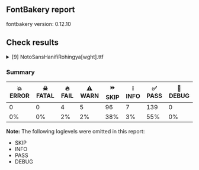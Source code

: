 ## FontBakery report

fontbakery version: 0.12.10





## Check results



<details><summary>[9] NotoSansHanifiRohingya[wght].ttf</summary>
<div>
<details>
    <summary>🔥 <b>FAIL</b> Shapes languages in all GF glyphsets. <a href="https://fontbakery.readthedocs.io/en/stable/fontbakery/checks/googlefonts.glyphset.html#"></a></summary>
    <div>







* 🔥 **FAIL** <p>GF_Latin_Core glyphset:</p>
<table>
<thead>
<tr>
<th align="left">Language</th>
<th align="left">FAIL messages</th>
</tr>
</thead>
<tbody>
<tr>
<td align="left">nl_Latn (Dutch)</td>
<td align="left">Shaper didn't attach acutecomb to J</td>
</tr>
<tr>
<td align="left">^</td>
<td align="left">Shaper didn't attach acutecomb to uni0237</td>
</tr>
</tbody>
</table>
 [code: failed-language-shaping]



</div>
</details>

<details>
    <summary>🔥 <b>FAIL</b> Check for presence of an ARTICLE.en_us.html file <a href="https://fontbakery.readthedocs.io/en/stable/fontbakery/checks/googlefonts.description.html#"></a></summary>
    <div>







* 🔥 **FAIL** <p>This is a Noto font but it lacks an ARTICLE.en_us.html file.</p>
 [code: missing-article]



* 🔥 **FAIL** <p>This is a Noto font but it lacks a DESCRIPTION.en_us.html file.</p>
 [code: missing-description]



</div>
</details>

<details>
    <summary>🔥 <b>FAIL</b> Combined length of family and style must not exceed 32 characters. <a href="https://fontbakery.readthedocs.io/en/stable/fontbakery/checks/googlefonts.name.html#"></a></summary>
    <div>







* 🔥 **FAIL** <p>Variable font instance name 'Noto Sans Hanifi Rohingya Regular' formed by space-separated concatenation of font family name (nameID 1) and instance subfamily nameID 263 exceeds 32 characters.</p>
<p>This has been found to cause shaping issues for some accented letters in Microsoft Word on Windows 10 and 11.</p>
 [code: instance-too-long]



* 🔥 **FAIL** <p>Variable font instance name 'Noto Sans Hanifi Rohingya Regular' formed by space-separated concatenation of font family name (nameID 1) and instance subfamily nameID 263 exceeds 32 characters.</p>
<p>This has been found to cause shaping issues for some accented letters in Microsoft Word on Windows 10 and 11.</p>
 [code: instance-too-long]



* 🔥 **FAIL** <p>Variable font instance name 'Noto Sans Hanifi Rohingya SemiBold' formed by space-separated concatenation of font family name (nameID 1) and instance subfamily nameID 267 exceeds 32 characters.</p>
<p>This has been found to cause shaping issues for some accented letters in Microsoft Word on Windows 10 and 11.</p>
 [code: instance-too-long]



* 🔥 **FAIL** <p>Variable font instance name 'Noto Sans Hanifi Rohingya SemiBold' formed by space-separated concatenation of font family name (nameID 1) and instance subfamily nameID 267 exceeds 32 characters.</p>
<p>This has been found to cause shaping issues for some accented letters in Microsoft Word on Windows 10 and 11.</p>
 [code: instance-too-long]



* ⚠️ **WARN** <p>Name ID 6 'NotoSansHanifiRohingya-Regular' exceeds 27 characters. This has been found to cause problems with PostScript printers, especially on Mac platforms.</p>
 [code: nameid6-too-long]



</div>
</details>

<details>
    <summary>🔥 <b>FAIL</b> Check that no collisions are found while shaping <a href="https://fontbakery.readthedocs.io/en/stable/fontbakery/checks/shaping.html#"></a></summary>
    <div>







* 🔥 **FAIL** <p>qa/shaping_tests/collisions.json: 1020 collisions found while shaping.</p>
<ul>
<li>
<p>u10D26.ss01/u10D27,u10D26.ss01/u10D27,u10D27/u10D26.ss01,u10D27/u10D26.ss01 collision found in e.g. <span class='tf'>𐴀𐴧𐴞𐴦</span> <div><svg style="height:100px;margin:10px;"  viewBox="-124 -215 960 1265"><path d="M-60,861 L-124,901 Q-93,951 -51.5,975 Q-10,999 48,999 Q75,999 103.5,996.5 Q132,994 183,988 Q232,982 259.5,979.5 Q287,977 312,977 Q339,977 356.5,983 Q374,989 386,1005 Q398,1021 410,1050 L482,1024 Q466,980 444.5,953 Q423,926 392.5,914 Q362,902 317,902 Q284,902 252,904.5 Q220,907 168,914 Q142,918 120.5,920 Q99,922 83,923 Q67,924 54,924 Q12,924 -11.5,911.5 Q-35,899 -60,861 Z" fill="green"/> <path d="M10,16 L10,78 L75,78 Q139,78 167,117.5 Q195,157 195,247 L195,323 L284,323 L284,247 Q284,125 236,62.5 Q188,0 94,0 L80,0 Q65,0 43,5 Q21,10 10,16 Z" fill="red"/> <path d="M421,0 L399,0 Q341,0 296.5,21 Q252,42 227,80 Q202,118 202,167 L202,185 L254,185 Q254,137 294.5,107.5 Q335,78 399,78 L421,78 L421,0 Z" fill="red"/> <path d="M56,-203 L56,-141 L129,-141 Q198,-141 198,-83 L198,-53 L285,-53 L285,-83 Q285,-148 248,-181.5 Q211,-215 140,-215 L132,-215 Q92,-215 56,-203 Z" fill="red"/> <path d="M573,824 Q548,824 525.5,836 Q503,848 489,872 Q475,896 475,933 L475,1039 L546,1039 L546,933 Q546,908 556.5,898 Q567,888 583,888 Q599,888 609.5,898 Q620,908 620,933 L620,999 L691,999 L691,933 Q691,908 701.5,898 Q712,888 728,888 Q744,888 754.5,898 Q765,908 765,933 L765,1039 L836,1039 L836,933 Q836,896 822,872 Q808,848 785.5,836 Q763,824 738,824 Q666,824 639,905 L675,905 Q659,862 634,843 Q609,824 573,824 Z" fill="purple"/> <path d="M351,16 L351,78 L514,78 Q705,78 705,289 L705,557 Q705,646 656,646 Q605,646 605,557 L605,191 Q605,125 634,87 L551,63 Q516,115 516,191 L516,557 Q516,610 532.5,647.5 Q549,685 580,704.5 Q611,724 655,724 Q721,724 757.5,680.5 Q794,637 794,557 L794,289 Q794,150 720,75 Q646,0 510,0 L421,0 Q406,0 384,5 Q362,10 351,16 Z" fill="blue"/></svg> </div></p>
<pre><code>Got     : u10D26.ss01=2@89,0+0|u10D1E.fina=2+386|u10D27=0@269,0+0|u10D00.init=0+488
</code></pre>
<p>Got: <svg style="height:100px;margin:10px;" xmlns="http://www.w3.org/2000/svg" viewBox="-124 -293 998 1362" transform="matrix(1 0 0 -1 0 0)"> <defs> <path id="g167" d="M-149.0,861.0L-213.0,901.0Q-182.0,951.0 -140.5,975.0Q-99.0,999.0 -41.0,999.0Q-14.0,999.0 14.5,996.5Q43.0,994.0 94.0,988.0Q143.0,982.0 170.5,979.5Q198.0,977.0 223.0,977.0Q250.0,977.0 267.5,983.0Q285.0,989.0 297.0,1005.0Q309.0,1021.0 321.0,1050.0L393.0,1024.0Q377.0,980.0 355.5,953.0Q334.0,926.0 303.5,914.0Q273.0,902.0 228.0,902.0Q195.0,902.0 163.0,904.5Q131.0,907.0 79.0,914.0Q53.0,918.0 31.5,920.0Q10.0,922.0 -6.0,923.0Q-22.0,924.0 -35.0,924.0Q-77.0,924.0 -100.5,911.5Q-124.0,899.0 -149.0,861.0Z"/> <path id="g149" d="M10.0,16.0L10.0,78.0L75.0,78.0Q139.0,78.0 167.0,117.5Q195.0,157.0 195.0,247.0L195.0,323.0L284.0,323.0L284.0,247.0Q284.0,125.0 236.0,62.5Q188.0,0.0 94.0,0.0L80.0,0.0Q65.0,0.0 43.0,5.0Q21.0,10.0 10.0,16.0ZM421.0,0.0L399.0,0.0Q341.0,0.0 296.5,21.0Q252.0,42.0 227.0,80.0Q202.0,118.0 202.0,167.0L202.0,185.0L254.0,185.0Q254.0,137.0 294.5,107.5Q335.0,78.0 399.0,78.0L421.0,78.0L421.0,0.0ZM56.0,-203.0L56.0,-141.0L129.0,-141.0Q198.0,-141.0 198.0,-83.0L198.0,-53.0L285.0,-53.0L285.0,-83.0Q285.0,-148.0 248.0,-181.5Q211.0,-215.0 140.0,-215.0L132.0,-215.0Q92.0,-215.0 56.0,-203.0Z"/> <path id="g163" d="M-82.0,824.0Q-107.0,824.0 -129.5,836.0Q-152.0,848.0 -166.0,872.0Q-180.0,896.0 -180.0,933.0L-180.0,1039.0L-109.0,1039.0L-109.0,933.0Q-109.0,908.0 -98.5,898.0Q-88.0,888.0 -72.0,888.0Q-56.0,888.0 -45.5,898.0Q-35.0,908.0 -35.0,933.0L-35.0,999.0L36.0,999.0L36.0,933.0Q36.0,908.0 46.5,898.0Q57.0,888.0 73.0,888.0Q89.0,888.0 99.5,898.0Q110.0,908.0 110.0,933.0L110.0,1039.0L181.0,1039.0L181.0,933.0Q181.0,896.0 167.0,872.0Q153.0,848.0 130.5,836.0Q108.0,824.0 83.0,824.0Q11.0,824.0 -16.0,905.0L20.0,905.0Q4.0,862.0 -21.0,843.0Q-46.0,824.0 -82.0,824.0Z"/> <path id="g39" d="M-35.0,16.0L-35.0,78.0L128.0,78.0Q319.0,78.0 319.0,289.0L319.0,557.0Q319.0,646.0 270.0,646.0Q219.0,646.0 219.0,557.0L219.0,191.0Q219.0,125.0 248.0,87.0L165.0,63.0Q130.0,115.0 130.0,191.0L130.0,557.0Q130.0,610.0 146.5,647.5Q163.0,685.0 194.0,704.5Q225.0,724.0 269.0,724.0Q335.0,724.0 371.5,680.5Q408.0,637.0 408.0,557.0L408.0,289.0Q408.0,150.0 334.0,75.0Q260.0,0.0 124.0,0.0L35.0,0.0Q20.0,0.0 -2.0,5.0Q-24.0,10.0 -35.0,16.0Z"/> </defs> <g transform="translate(89,0)"> <use href="#g167"/> </g> <g transform="translate(0,0)"> <use href="#g149"/> </g> <g transform="translate(655,0)"> <use href="#g163"/> </g> <g transform="translate(386,0)"> <use href="#g39"/> </g> </svg></p>
</li>
<li>
<p>u10D26.ss01/u10D27,u10D26.ss01/u10D27,u10D26.ss01/u10D27,u10D26.ss01/u10D27,u10D26.ss01/u10D27,u10D26.ss01/u10D27,u10D27/u10D26.ss01,u10D27/u10D26.ss01,u10D27/u10D26.ss01,u10D27/u10D26.ss01,u10D27/u10D26.ss01,u10D27/u10D26.ss01 collision found in e.g. <span class='tf'>𐴁𐴧𐴞𐴦</span> <div><svg style="height:100px;margin:10px;"  viewBox="-124 -215 872 1265"><path d="M-60,861 L-124,901 Q-93,951 -51.5,975 Q-10,999 48,999 Q75,999 103.5,996.5 Q132,994 183,988 Q232,982 259.5,979.5 Q287,977 312,977 Q339,977 356.5,983 Q374,989 386,1005 Q398,1021 410,1050 L482,1024 Q466,980 444.5,953 Q423,926 392.5,914 Q362,902 317,902 Q284,902 252,904.5 Q220,907 168,914 Q142,918 120.5,920 Q99,922 83,923 Q67,924 54,924 Q12,924 -11.5,911.5 Q-35,899 -60,861 Z" fill="green"/> <path d="M10,16 L10,78 L75,78 Q139,78 167,117.5 Q195,157 195,247 L195,323 L284,323 L284,247 Q284,125 236,62.5 Q188,0 94,0 L80,0 Q65,0 43,5 Q21,10 10,16 Z" fill="red"/> <path d="M421,0 L399,0 Q341,0 296.5,21 Q252,42 227,80 Q202,118 202,167 L202,185 L254,185 Q254,137 294.5,107.5 Q335,78 399,78 L421,78 L421,0 Z" fill="red"/> <path d="M56,-203 L56,-141 L129,-141 Q198,-141 198,-83 L198,-53 L285,-53 L285,-83 Q285,-148 248,-181.5 Q211,-215 140,-215 L132,-215 Q92,-215 56,-203 Z" fill="red"/> <path d="M485,824 Q460,824 437.5,836 Q415,848 401,872 Q387,896 387,933 L387,1039 L458,1039 L458,933 Q458,908 468.5,898 Q479,888 495,888 Q511,888 521.5,898 Q532,908 532,933 L532,999 L603,999 L603,933 Q603,908 613.5,898 Q624,888 640,888 Q656,888 666.5,898 Q677,908 677,933 L677,1039 L748,1039 L748,933 Q748,896 734,872 Q720,848 697.5,836 Q675,824 650,824 Q578,824 551,905 L587,905 Q571,862 546,843 Q521,824 485,824 Z" fill="purple"/> <path d="M351,16 L351,78 L449,78 Q606,78 606,289 L606,596 Q606,614 595,625 Q584,636 564,636 L457,636 L457,714 L573,714 Q631,714 663,683.5 Q695,653 695,597 L695,289 Q695,147 632.5,73.5 Q570,0 449,0 L421,0 Q406,0 384,5 Q362,10 351,16 Z" fill="blue"/></svg> </div></p>
<pre><code>Got     : u10D26.ss01=2@89,0+0|u10D1E.fina=2+386|u10D27=0@181,0+0|u10D01.init=0+389
</code></pre>
<p>Got: <svg style="height:100px;margin:10px;" xmlns="http://www.w3.org/2000/svg" viewBox="-124 -293 899 1362" transform="matrix(1 0 0 -1 0 0)"> <defs> <path id="g167" d="M-149.0,861.0L-213.0,901.0Q-182.0,951.0 -140.5,975.0Q-99.0,999.0 -41.0,999.0Q-14.0,999.0 14.5,996.5Q43.0,994.0 94.0,988.0Q143.0,982.0 170.5,979.5Q198.0,977.0 223.0,977.0Q250.0,977.0 267.5,983.0Q285.0,989.0 297.0,1005.0Q309.0,1021.0 321.0,1050.0L393.0,1024.0Q377.0,980.0 355.5,953.0Q334.0,926.0 303.5,914.0Q273.0,902.0 228.0,902.0Q195.0,902.0 163.0,904.5Q131.0,907.0 79.0,914.0Q53.0,918.0 31.5,920.0Q10.0,922.0 -6.0,923.0Q-22.0,924.0 -35.0,924.0Q-77.0,924.0 -100.5,911.5Q-124.0,899.0 -149.0,861.0Z"/> <path id="g149" d="M10.0,16.0L10.0,78.0L75.0,78.0Q139.0,78.0 167.0,117.5Q195.0,157.0 195.0,247.0L195.0,323.0L284.0,323.0L284.0,247.0Q284.0,125.0 236.0,62.5Q188.0,0.0 94.0,0.0L80.0,0.0Q65.0,0.0 43.0,5.0Q21.0,10.0 10.0,16.0ZM421.0,0.0L399.0,0.0Q341.0,0.0 296.5,21.0Q252.0,42.0 227.0,80.0Q202.0,118.0 202.0,167.0L202.0,185.0L254.0,185.0Q254.0,137.0 294.5,107.5Q335.0,78.0 399.0,78.0L421.0,78.0L421.0,0.0ZM56.0,-203.0L56.0,-141.0L129.0,-141.0Q198.0,-141.0 198.0,-83.0L198.0,-53.0L285.0,-53.0L285.0,-83.0Q285.0,-148.0 248.0,-181.5Q211.0,-215.0 140.0,-215.0L132.0,-215.0Q92.0,-215.0 56.0,-203.0Z"/> <path id="g163" d="M-82.0,824.0Q-107.0,824.0 -129.5,836.0Q-152.0,848.0 -166.0,872.0Q-180.0,896.0 -180.0,933.0L-180.0,1039.0L-109.0,1039.0L-109.0,933.0Q-109.0,908.0 -98.5,898.0Q-88.0,888.0 -72.0,888.0Q-56.0,888.0 -45.5,898.0Q-35.0,908.0 -35.0,933.0L-35.0,999.0L36.0,999.0L36.0,933.0Q36.0,908.0 46.5,898.0Q57.0,888.0 73.0,888.0Q89.0,888.0 99.5,898.0Q110.0,908.0 110.0,933.0L110.0,1039.0L181.0,1039.0L181.0,933.0Q181.0,896.0 167.0,872.0Q153.0,848.0 130.5,836.0Q108.0,824.0 83.0,824.0Q11.0,824.0 -16.0,905.0L20.0,905.0Q4.0,862.0 -21.0,843.0Q-46.0,824.0 -82.0,824.0Z"/> <path id="g35" d="M-35.0,16.0L-35.0,78.0L63.0,78.0Q220.0,78.0 220.0,289.0L220.0,596.0Q220.0,614.0 209.0,625.0Q198.0,636.0 178.0,636.0L71.0,636.0L71.0,714.0L187.0,714.0Q245.0,714.0 277.0,683.5Q309.0,653.0 309.0,597.0L309.0,289.0Q309.0,147.0 246.5,73.5Q184.0,0.0 63.0,0.0L35.0,0.0Q20.0,0.0 -2.0,5.0Q-24.0,10.0 -35.0,16.0Z"/> </defs> <g transform="translate(89,0)"> <use href="#g167"/> </g> <g transform="translate(0,0)"> <use href="#g149"/> </g> <g transform="translate(567,0)"> <use href="#g163"/> </g> <g transform="translate(386,0)"> <use href="#g35"/> </g> </svg></p>
</li>
<li>
<p>u10D26.ss01/u10D27,u10D26.ss01/u10D27,u10D26.ss01/u10D27,u10D26.ss01/u10D27,u10D27/u10D26.ss01,u10D27/u10D26.ss01,u10D27/u10D26.ss01,u10D27/u10D26.ss01 collision found in e.g. <span class='tf'>𐴂𐴧𐴞𐴦</span> <div><svg style="height:100px;margin:10px;"  viewBox="-124 -215 892 1265"><path d="M-60,861 L-124,901 Q-93,951 -51.5,975 Q-10,999 48,999 Q75,999 103.5,996.5 Q132,994 183,988 Q232,982 259.5,979.5 Q287,977 312,977 Q339,977 356.5,983 Q374,989 386,1005 Q398,1021 410,1050 L482,1024 Q466,980 444.5,953 Q423,926 392.5,914 Q362,902 317,902 Q284,902 252,904.5 Q220,907 168,914 Q142,918 120.5,920 Q99,922 83,923 Q67,924 54,924 Q12,924 -11.5,911.5 Q-35,899 -60,861 Z" fill="green"/> <path d="M10,16 L10,78 L75,78 Q139,78 167,117.5 Q195,157 195,247 L195,323 L284,323 L284,247 Q284,125 236,62.5 Q188,0 94,0 L80,0 Q65,0 43,5 Q21,10 10,16 Z" fill="red"/> <path d="M421,0 L399,0 Q341,0 296.5,21 Q252,42 227,80 Q202,118 202,167 L202,185 L254,185 Q254,137 294.5,107.5 Q335,78 399,78 L421,78 L421,0 Z" fill="red"/> <path d="M56,-203 L56,-141 L129,-141 Q198,-141 198,-83 L198,-53 L285,-53 L285,-83 Q285,-148 248,-181.5 Q211,-215 140,-215 L132,-215 Q92,-215 56,-203 Z" fill="red"/> <path d="M505,824 Q480,824 457.5,836 Q435,848 421,872 Q407,896 407,933 L407,1039 L478,1039 L478,933 Q478,908 488.5,898 Q499,888 515,888 Q531,888 541.5,898 Q552,908 552,933 L552,999 L623,999 L623,933 Q623,908 633.5,898 Q644,888 660,888 Q676,888 686.5,898 Q697,908 697,933 L697,1039 L768,1039 L768,933 Q768,896 754,872 Q740,848 717.5,836 Q695,824 670,824 Q598,824 571,905 L607,905 Q591,862 566,843 Q541,824 505,824 Z" fill="purple"/> <path d="M351,16 L351,78 L497,78 Q576,78 615,130.5 Q654,183 654,289 L654,355 Q654,404 635,432.5 Q616,461 583,461 Q556,461 537.5,442 Q519,423 519,395 Q519,361 547,341.5 Q575,322 626,322 L670,322 L670,247 L626,247 Q564,247 520.5,265.5 Q477,284 455,317 Q433,350 433,393 Q433,434 452.5,466.5 Q472,499 506,517.5 Q540,536 583,536 Q656,536 699.5,486.5 Q743,437 743,355 L743,289 Q743,144 682,72 Q621,0 497,0 L421,0 Q406,0 384,5 Q362,10 351,16 Z" fill="blue"/></svg> </div></p>
<pre><code>Got     : u10D26.ss01=2@89,0+0|u10D1E.fina=2+386|u10D27=0@201,0+0|u10D02.init=0+402
</code></pre>
<p>Got: <svg style="height:100px;margin:10px;" xmlns="http://www.w3.org/2000/svg" viewBox="-124 -293 912 1362" transform="matrix(1 0 0 -1 0 0)"> <defs> <path id="g167" d="M-149.0,861.0L-213.0,901.0Q-182.0,951.0 -140.5,975.0Q-99.0,999.0 -41.0,999.0Q-14.0,999.0 14.5,996.5Q43.0,994.0 94.0,988.0Q143.0,982.0 170.5,979.5Q198.0,977.0 223.0,977.0Q250.0,977.0 267.5,983.0Q285.0,989.0 297.0,1005.0Q309.0,1021.0 321.0,1050.0L393.0,1024.0Q377.0,980.0 355.5,953.0Q334.0,926.0 303.5,914.0Q273.0,902.0 228.0,902.0Q195.0,902.0 163.0,904.5Q131.0,907.0 79.0,914.0Q53.0,918.0 31.5,920.0Q10.0,922.0 -6.0,923.0Q-22.0,924.0 -35.0,924.0Q-77.0,924.0 -100.5,911.5Q-124.0,899.0 -149.0,861.0Z"/> <path id="g149" d="M10.0,16.0L10.0,78.0L75.0,78.0Q139.0,78.0 167.0,117.5Q195.0,157.0 195.0,247.0L195.0,323.0L284.0,323.0L284.0,247.0Q284.0,125.0 236.0,62.5Q188.0,0.0 94.0,0.0L80.0,0.0Q65.0,0.0 43.0,5.0Q21.0,10.0 10.0,16.0ZM421.0,0.0L399.0,0.0Q341.0,0.0 296.5,21.0Q252.0,42.0 227.0,80.0Q202.0,118.0 202.0,167.0L202.0,185.0L254.0,185.0Q254.0,137.0 294.5,107.5Q335.0,78.0 399.0,78.0L421.0,78.0L421.0,0.0ZM56.0,-203.0L56.0,-141.0L129.0,-141.0Q198.0,-141.0 198.0,-83.0L198.0,-53.0L285.0,-53.0L285.0,-83.0Q285.0,-148.0 248.0,-181.5Q211.0,-215.0 140.0,-215.0L132.0,-215.0Q92.0,-215.0 56.0,-203.0Z"/> <path id="g163" d="M-82.0,824.0Q-107.0,824.0 -129.5,836.0Q-152.0,848.0 -166.0,872.0Q-180.0,896.0 -180.0,933.0L-180.0,1039.0L-109.0,1039.0L-109.0,933.0Q-109.0,908.0 -98.5,898.0Q-88.0,888.0 -72.0,888.0Q-56.0,888.0 -45.5,898.0Q-35.0,908.0 -35.0,933.0L-35.0,999.0L36.0,999.0L36.0,933.0Q36.0,908.0 46.5,898.0Q57.0,888.0 73.0,888.0Q89.0,888.0 99.5,898.0Q110.0,908.0 110.0,933.0L110.0,1039.0L181.0,1039.0L181.0,933.0Q181.0,896.0 167.0,872.0Q153.0,848.0 130.5,836.0Q108.0,824.0 83.0,824.0Q11.0,824.0 -16.0,905.0L20.0,905.0Q4.0,862.0 -21.0,843.0Q-46.0,824.0 -82.0,824.0Z"/> <path id="g31" d="M-35.0,16.0L-35.0,78.0L111.0,78.0Q190.0,78.0 229.0,130.5Q268.0,183.0 268.0,289.0L268.0,355.0Q268.0,404.0 249.0,432.5Q230.0,461.0 197.0,461.0Q170.0,461.0 151.5,442.0Q133.0,423.0 133.0,395.0Q133.0,361.0 161.0,341.5Q189.0,322.0 240.0,322.0L284.0,322.0L284.0,247.0L240.0,247.0Q178.0,247.0 134.5,265.5Q91.0,284.0 69.0,317.0Q47.0,350.0 47.0,393.0Q47.0,434.0 66.5,466.5Q86.0,499.0 120.0,517.5Q154.0,536.0 197.0,536.0Q270.0,536.0 313.5,486.5Q357.0,437.0 357.0,355.0L357.0,289.0Q357.0,144.0 296.0,72.0Q235.0,0.0 111.0,0.0L35.0,0.0Q20.0,0.0 -2.0,5.0Q-24.0,10.0 -35.0,16.0Z"/> </defs> <g transform="translate(89,0)"> <use href="#g167"/> </g> <g transform="translate(0,0)"> <use href="#g149"/> </g> <g transform="translate(587,0)"> <use href="#g163"/> </g> <g transform="translate(386,0)"> <use href="#g31"/> </g> </svg></p>
</li>
</ul>
 [code: shaping-collides]



</div>
</details>

<details>
    <summary>⚠️ <b>WARN</b> Check mark characters are in GDEF mark glyph class. <a href="https://fontbakery.readthedocs.io/en/stable/fontbakery/checks/opentype.gdef.html#"></a></summary>
    <div>







* ⚠️ **WARN** <p>The following mark characters could be in the GDEF mark glyph class:
acutecomb (U+0301), gravecomb (U+0300), tildecomb (U+0303), uni0302 (U+0302), uni0304 (U+0304), uni0306 (U+0306), uni0307 (U+0307), uni0308 (U+0308), uni030A (U+030A), uni030B (U+030B), uni030C (U+030C), uni0326 (U+0326), uni0327 (U+0327) and uni0328 (U+0328)</p>
 [code: mark-chars]



</div>
</details>

<details>
    <summary>⚠️ <b>WARN</b> Validate size, and resolution of article images, and ensure article page has minimum length and includes visual assets. <a href="https://fontbakery.readthedocs.io/en/stable/fontbakery/checks/googlefonts.article.html#"></a></summary>
    <div>







* ⚠️ **WARN** <p>Family metadata at fonts/NotoSansHanifiRohingya/googlefonts/variable-ttf does not have an article.</p>
 [code: lacks-article]



</div>
</details>

<details>
    <summary>⚠️ <b>WARN</b> Check for codepoints not covered by METADATA subsets. <a href="https://fontbakery.readthedocs.io/en/stable/fontbakery/checks/googlefonts.subsets.html#"></a></summary>
    <div>







* ⚠️ **WARN** <p>The following codepoints supported by the font are not covered by
any subsets defined in the font's metadata file, and will never
be served. You can solve this by either manually adding additional
subset declarations to METADATA.pb, or by editing the glyphset
definitions.</p>
<ul>
<li>U+02D8 BREVE: try adding one of: yi, canadian-aboriginal</li>
<li>U+02D9 DOT ABOVE: try adding one of: yi, canadian-aboriginal</li>
<li>U+02DB OGONEK: try adding one of: yi, canadian-aboriginal</li>
<li>U+0302 COMBINING CIRCUMFLEX ACCENT: try adding one of: cherokee, tifinagh, math, coptic</li>
<li>U+0306 COMBINING BREVE: try adding one of: old-permic, tifinagh</li>
<li>U+0307 COMBINING DOT ABOVE: try adding one of: old-permic, malayalam, syriac, todhri, hebrew, coptic, canadian-aboriginal, math, tifinagh, duployan, tai-le</li>
<li>U+030A COMBINING RING ABOVE: try adding one of: syriac, duployan</li>
<li>U+030B COMBINING DOUBLE ACUTE ACCENT: try adding one of: cherokee, osage</li>
<li>U+030C COMBINING CARON: try adding one of: cherokee, tai-le</li>
<li>U+0326 COMBINING COMMA BELOW: try adding math</li>
<li>U+0327 COMBINING CEDILLA: try adding math</li>
<li>U+0328 COMBINING OGONEK: not included in any glyphset definition</li>
</ul>
<p>Or you can add the above codepoints to one of the subsets supported by the font: <code>hanifi-rohingya</code>, <code>latin</code>, <code>latin-ext</code></p>
 [code: unreachable-subsetting]



</div>
</details>

<details>
    <summary>⚠️ <b>WARN</b> Ensure soft_dotted characters lose their dot when combined with marks that replace the dot. <a href="https://fontbakery.readthedocs.io/en/stable/fontbakery/checks/shaping.html#"></a></summary>
    <div>







* ⚠️ **WARN** <p>The dot of soft dotted characters used in orthographies <em>must</em> disappear in the following strings: į̀ į́ į̂ į̃ į̄ į̌</p>
<p>The dot of soft dotted characters <em>should</em> disappear in other cases, for example: ĩ̦ ĭ̦ i̦̇ i̦̊ i̦̋ ǐ̦ ĩ̧ ĭ̧ i̧̇ i̧̊ i̧̋ ǐ̧ j̦̀ j̦́ ĵ̦ j̦̃ j̦̄ j̦̆ j̦̇ j̦̈</p>
<p>Your font fully covers the following languages that require the soft-dotted feature: Lithuanian (Latn, 2,357,094 speakers).</p>
<p>Your font does <em>not</em> cover the following languages that require the soft-dotted feature: Bafut (Latn, 158,146 speakers), Ijo, Southeast (Latn, 2,471,000 speakers), Avokaya (Latn, 100,000 speakers), Teke-Ebo (Latn, 260,000 speakers), Basaa (Latn, 332,940 speakers), Heiltsuk (Latn, 300 speakers), Sar (Latn, 500,000 speakers), Ngbaka (Latn, 1,020,000 speakers), Kpelle, Guinea (Latn, 622,000 speakers), Belarusian (Cyrl, 10,064,517 speakers), Mfumte (Latn, 79,000 speakers), Zapotec (Latn, 490,000 speakers), Han (Latn, 6 speakers), South Central Banda (Latn, 244,000 speakers), Aghem (Latn, 38,843 speakers), Kom (Latn, 360,685 speakers), Ebira (Latn, 2,200,000 speakers), Dan (Latn, 1,099,244 speakers), Southern Kisi (Latn, 360,000 speakers), Nzakara (Latn, 50,000 speakers), Nateni (Latn, 100,000 speakers), Vute (Latn, 21,000 speakers), Mundani (Latn, 34,000 speakers), Ekpeye (Latn, 226,000 speakers), Dutch (Latn, 31,709,104 speakers), Navajo (Latn, 166,319 speakers), Lugbara (Latn, 2,200,000 speakers), Fur (Latn, 1,230,163 speakers), Dii (Latn, 71,000 speakers), Igbo (Latn, 27,823,640 speakers), Cicipu (Latn, 44,000 speakers), Ukrainian (Cyrl, 29,273,587 speakers), Mango (Latn, 77,000 speakers), Koonzime (Latn, 40,000 speakers), Gulay (Latn, 250,478 speakers), Ejagham (Latn, 120,000 speakers), Makaa (Latn, 221,000 speakers), Kaska (Latn, 125 speakers), Yala (Latn, 200,000 speakers), Bete-Bendi (Latn, 100,000 speakers), Ma’di (Latn, 584,000 speakers).</p>
 [code: soft-dotted]



</div>
</details>

<details>
    <summary>⚠️ <b>WARN</b> Ensure fonts have ScriptLangTags declared on the 'meta' table. <a href="https://fontbakery.readthedocs.io/en/stable/fontbakery/checks/googlefonts.meta.html#"></a></summary>
    <div>







* ⚠️ **WARN** <p>This font file does not have a 'meta' table.</p>
 [code: lacks-meta-table]



</div>
</details>
</div>
</details>




### Summary

| 💥 ERROR | ☠ FATAL | 🔥 FAIL | ⚠️ WARN | ⏩ SKIP | ℹ️ INFO | ✅ PASS | 🔎 DEBUG | 
| ---|---|---|---|---|---|---|---|
| 0 | 0 | 4 | 5 | 96 | 7 | 139 | 0 | 
| 0% | 0% | 2% | 2% | 38% | 3% | 55% | 0% | 



**Note:** The following loglevels were omitted in this report:


* SKIP
* INFO
* PASS
* DEBUG
